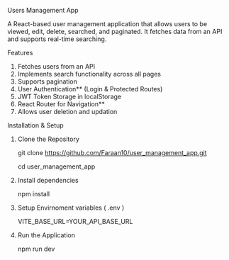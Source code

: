 Users Management App

A React-based user management application that allows users to be viewed, edit, delete, searched, and paginated. It fetches data from an API and supports real-time searching.

Features
1) Fetches users from an API  
2) Implements search functionality across all pages
3) Supports pagination
4) User Authentication** (Login & Protected Routes)
5) JWT Token Storage in localStorage
6) React Router for Navigation**
7) Allows user deletion and updation


Installation & Setup

1. Clone the Repository
   
   git clone https://github.com/Faraan10/user_management_app.git

   cd user_management_app
   

3. Install dependencies
   
    npm install
   

5. Setup Envirnoment variables  ( .env )
   
    VITE_BASE_URL=YOUR_API_BASE_URL
   

7. Run the Application
   
    npm run dev
